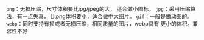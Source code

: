`png`：无损压缩，尺寸体积要比jpg/jpeg的大， 适合做小图标。
`jpg`：采用压缩算法，有一点失真， 比png体积要小，适合做中大图片。
`gif`：一般是做动图的。
`webp`：同时支持有损或者无损压缩，相同质量的图片，webp具有 更小的体积。兼容性不好